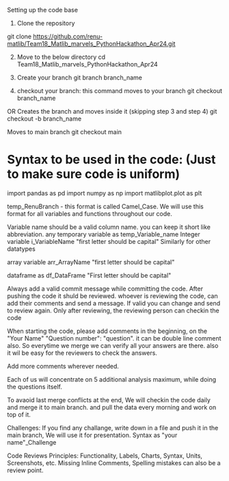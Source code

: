 Setting up the code base

1. Clone the repository

git clone https://github.com/renu-matlib/Team18_Matlib_marvels_PythonHackathon_Apr24.git

2. Move to the below directory
cd Team18_Matlib_marvels_PythonHackathon_Apr24

3. Create your branch
git branch branch_name

4. checkout your branch: this command moves to your branch
git checkout branch_name

OR 
Creates the branch and moves inside it (skipping step 3 and step 4)
git checkout -b branch_name

Moves to main branch
git checkout main 

# Syntax to be used in the code:  (Just to make sure code is uniform)

import pandas as pd
import numpy as np
import matlibplot.plot as plt

temp_RenuBranch - this format is called Camel_Case. We will use this format for all variables and functions throughout our code.

Variable name should be a valid column name. you can keep it short like abbreviation.
any temporary variable as temp_Variable_name
Integer variable i_VariableName "first letter should be capital"
Similarly for other datatypes

array variable arr_ArrayName "first letter should be capital"

dataframe as df_DataFrame "First letter should be capital"


Always add a valid commit message while committing the code.
After pushing the code it shuld be reviewed. whoever is reviewing the code, can add their comments and send a message. If valid you can change and send to review again. Only after reviewing, the reviewing person can checkin the code

When starting the code, please add comments in the beginning, on the "Your Name" "Question number": "question". it can be double line comment also. So everytime we merge we can verify all your answers are there. also it wil be easy for the reviewers to check the answers.

Add more comments wherever needed. 

Each of us will concentrate on 5 additional analysis maximum, while doing the questions itself. 

To avaoid last merge conflicts at the end, We will checkin the code daily and merge it to main branch. and pull the data every morning and work on top of it. 

Challenges:
If you find any challange, write down in a file and push it in the main branch, We will use it for presentation. Syntax as "your name"_Challenge

Code Reviews Principles:
Functionality, Labels, Charts, Syntax, Units, Screenshots, etc.
Missing Inline Comments, Spelling mistakes can also be a review point.

